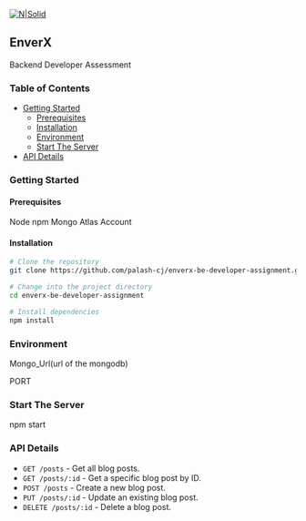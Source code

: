 [![N|Solid](https://iili.io/Hi9giog.png)](https://www.enverx.com/)

## EnverX

Backend Developer Assessment

### Table of Contents
- [Getting Started](#getting-started)
  - [Prerequisites](#prerequisites)
  - [Installation](#installation)
  - [Environment](#environment)
  - [Start The Server](#start-the-server)
- [API Details](#api-details)

### Getting Started

#### Prerequisites

Node
npm
Mongo Atlas Account
#### Installation

```bash
# Clone the repository
git clone https://github.com/palash-cj/enverx-be-developer-assignment.git

# Change into the project directory
cd enverx-be-developer-assignment

# Install dependencies
npm install
```
### Environment
Mongo_Url(url of the mongodb)

PORT
### Start The Server
npm start
### API Details
- `GET /posts` - Get all blog posts.
- `GET /posts/:id` - Get a specific blog post by ID.
- `POST /posts` - Create a new blog post.
- `PUT /posts/:id` - Update an existing blog post.
- `DELETE /posts/:id` - Delete a blog post.

